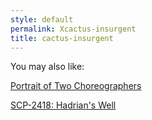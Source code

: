 ```yaml
---
style: default
permalink: Xcactus-insurgent
title: cactus-insurgent
---
```

You may also like:

[Portrait of Two Choreographers](http://scp-wiki.net/portrait-of-two-choreographers)

[SCP-2418: Hadrian's Well](http://scp-wiki.net/scp-2418)
